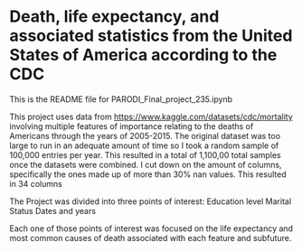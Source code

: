 # Death, life expectancy, and associated statistics from the United States of America according to the CDC
This is the README file for PARODI_Final_project_235.ipynb

This project uses data from https://www.kaggle.com/datasets/cdc/mortality involving 
multiple features of importance relating to the deaths of Americans through the years of 2005-2015. The original dataset was too large to run in an adequate amount of time so I took a random sample of 100,000 entries per year. This resulted in a total of 1,100,00 total samples once the datasets were combined. I cut down on the amount of columns, specifically the ones made up of more than 30% nan values. This resulted in 34 columns


The Project was divided into three points of interest: 
Education level
Marital Status
Dates and years

Each one of those points of interest was focused on the life expectancy and most common causes of death associated with each feature and subfuture. 
